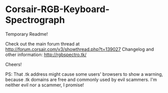 # Corsair-RGB-Keyboard-Spectrograph
Temporary Readme!

Check out the main forum thread at http://forum.corsair.com/v3/showthread.php?t=139027
Changelog and other information: http://rgbspectro.tk/

Cheers!

PS: That .tk address might cause some users' browsers to show a warning, because .tk domains are free and commonly used by evil scammers. I'm neither evil nor a scammer, I promise!
